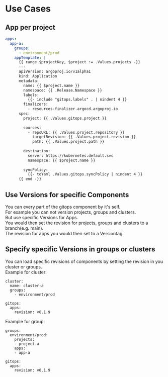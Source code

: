 # Use Cases
## App per project
```yaml
apps:
  app-a:
    groups:
      - environment/prod
    appTemplate: |
      {{ range $projectKey, $project := .Values.projects -}}
      ---
      apiVersion: argoproj.io/v1alpha1
      kind: Application
      metadata:
        name: {{ $project.name }}
        namespace: {{ .Release.Namespace }}
        labels:
          {{- include "gitops.labels" . | nindent 4 }}
        finalizers:
          - resources-finalizer.argocd.argoproj.io
      spec:
        project: {{ .Values.gitops.project }}
        
        sources:
          - repoURL: {{ .Values.project.repository }}
            targetRevision: {{ .Values.project.revision }}
            path: {{ .Values.project.path }}
      
        destination:
          server: https://kubernetes.default.svc
          namespace: {{ $project.name }}
            
        syncPolicy:
          {{- toYaml .Values.gitops.syncPolicy | nindent 4 }}
      {{ end -}}
```

## Use Versions for specific Components
You can every part of the gitops component by it's self.   
For example you can not version projects, groups and clusters.   
But use specific Versions for Apps.   
You would then set the revision for projects, groups and clusters to a branch(e.g. main).   
The revision for apps you would then set to a Versiontag.

## Specify specific Versions in groups or clusters
You can load specific revisions of components by setting the revision in you cluster or groups.   
Example for cluster:   
```
cluster: 
  name: cluster-a
  groups:
    - environment/prod

gitops:
  apps:
    revision: v0.1.9
```

Example for group:   
```
groups:
  environment/prod:
    projects:
    - project-a
    apps:
    - app-a
    
gitops:
  apps:
    revision: v0.1.9
```
